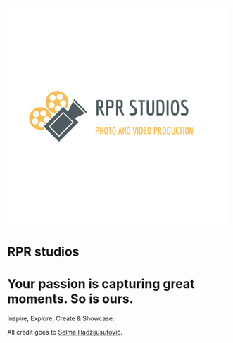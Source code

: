 ![logo](https://github.com/RPR-2019/rpr20-projekat-shadzijusu1/blob/master/resources/img/RPR%20Pictures.png)
# RPR studios
# Your passion is capturing great moments. So is ours.

Inspire, Explore, Create & Showcase.


All credit goes to [Selma Hadžijusufović](https://github.com/shadzijusu1).
